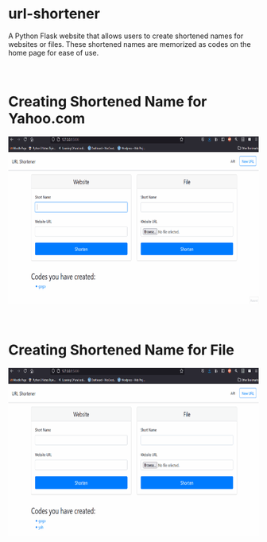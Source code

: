 # url-shortener
A Python Flask website that allows users to create shortened names for websites or files. These shortened names are memorized as codes on the home page for ease of use.
<br>
<br>
<br>
<h1>Creating Shortened Name for Yahoo.com</h1>
<img src="https://github.com/mitri-slory/url-shortener/blob/screenshots_demos/urlshortener_Website.gif" alt="url-shortener for Website" width="800" height="337">
<br>
<br>
<br>
<h1>Creating Shortened Name for File</h1>
<img src="https://github.com/mitri-slory/url-shortener/blob/screenshots_demos/urlshortener_File.gif" alt="url-shortener for File" width="600" height="337">
